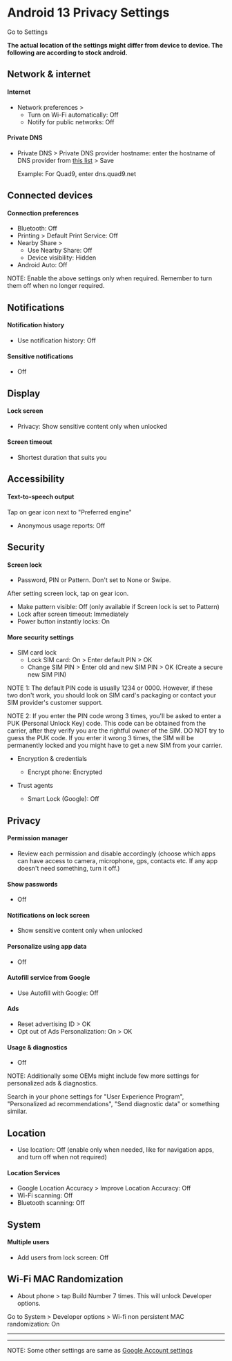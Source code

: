 # Android 13 Privacy Settings

Go to Settings

**The actual location of the settings might differ from device to device. The following are according to stock android.**



## Network & internet

#### Internet
- Network preferences >
  - Turn on Wi-Fi automatically: Off
  - Notify for public networks: Off

#### Private DNS
- Private DNS > Private DNS provider hostname: enter the hostname of DNS provider from [this list](https://www.privacyguides.org/dns/) > Save

  Example: For Quad9, enter dns.quad9.net



## Connected devices

#### Connection preferences
- Bluetooth: Off
- Printing > Default Print Service: Off
- Nearby Share >
  - Use Nearby Share: Off
  - Device visibility: Hidden
- Android Auto: Off

NOTE: Enable the above settings only when required. Remember to turn them off when no longer required.



## Notifications

#### Notification history
- Use notification history: Off

#### Sensitive notifications
- Off



## Display

#### Lock screen
- Privacy: Show sensitive content only when unlocked

#### Screen timeout
- Shortest duration that suits you



## Accessibility

#### Text-to-speech output

Tap on gear icon next to "Preferred engine"

- Anonymous usage reports: Off



## Security

#### Screen lock
- Password, PIN or Pattern. Don't set to None or Swipe.

After setting screen lock, tap on gear icon.

- Make pattern visible: Off (only available if Screen lock is set to Pattern)
- Lock after screen timeout: Immediately
- Power button instantly locks: On

#### More security settings
- SIM card lock
  - Lock SIM card: On > Enter default PIN > OK
  - Change SIM PIN > Enter old and new SIM PIN > OK (Create a secure new SIM PIN)

NOTE 1: The default PIN code is usually 1234 or 0000. However, if these two don't work, you should look on SIM card's packaging or contact your SIM provider's customer support.

NOTE 2: If you enter the PIN code wrong 3 times, you'll be asked to enter a PUK (Personal Unlock Key) code. This code can be obtained from the carrier, after they verify you are the rightful owner of the SIM. DO NOT try to guess the PUK code. If you enter it wrong 3 times, the SIM will be permanently locked and you might have to get a new SIM from your carrier.

- Encryption & credentials
  - Encrypt phone: Encrypted

- Trust agents
  - Smart Lock (Google): Off



## Privacy

#### Permission manager
- Review each permission and disable accordingly (choose which apps can have access to camera, microphone, gps, contacts etc. If any app doesn't need something, turn it off.)

#### Show passwords
- Off

#### Notifications on lock screen
- Show sensitive content only when unlocked

#### Personalize using app data
- Off

#### Autofill service from Google
- Use Autofill with Google: Off

#### Ads
- Reset advertising ID > OK
- Opt out of Ads Personalization: On > OK

#### Usage & diagnostics
- Off

NOTE: Additionally some OEMs might include few more settings for personalized ads & diagnostics.

Search in your phone settings for "User Experience Program", "Personalized ad recommendations", "Send diagnostic data" or something similar.



## Location
- Use location: Off (enable only when needed, like for navigation apps, and turn off when not required)

#### Location Services
- Google Location Accuracy > Improve Location Accuracy: Off
- Wi-Fi scanning: Off
- Bluetooth scanning: Off



## System

#### Multiple users
-  Add users from lock screen: Off



## Wi-Fi MAC Randomization
- About phone > tap Build Number 7 times. This will unlock Developer options.

Go to System > Developer options > Wi-fi non persistent MAC randomization: On



---
---



NOTE: Some other settings are same as [Google Account settings](https://github.com/the-weird-aquarian/privacy-settings/blob/main/Privacy%20Settings/Google-Account.md)

